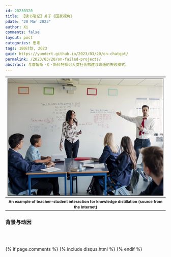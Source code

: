 ```yaml
---
id: 20230320
title: 【读书笔记】关于《国家视角》
pdate: "20 Mar 2023"
author: Xi
comments: false
layout: post
categories: 思考
tags: 180计划, 2023
guid: https://yundert.github.io/2023/03/20/on-chatgpt/
permalink: /2023/03/20/on-failed-projects/
abstract: 与詹姆斯・C・斯科特探讨人类社会构建与改造的失败模式。
---
```


| ![front image](/images/20220426fig1.png) |
|:--:|
| <b style="font-size:12px"> An example of teacher-student interaction for knowledge distillation (source from the Internet) </b>|


### 背景与动因




<br><br>




<script>
(function(){
        var elems = document.getElementsByClassName("view");
        elems[elems.length-1].remove();})();
</script>
{% if page.comments %}
    {% include disqus.html %}
{% endif %}